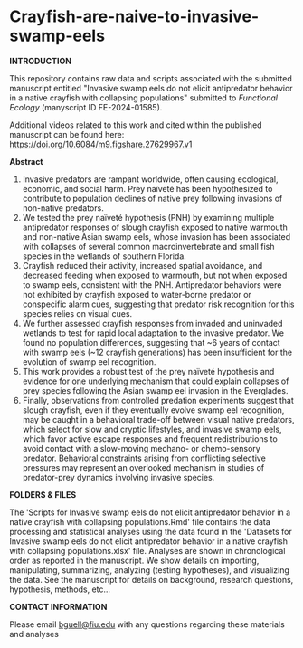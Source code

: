 # Crayfish-are-naive-to-invasive-swamp-eels

**INTRODUCTION**

This repository contains raw data and scripts associated with the submitted manuscript entitled "Invasive swamp eels do not elicit antipredator behavior in a native crayfish with collapsing populations" submitted to _Functional Ecology_ (manyscript ID FE-2024-01585).

Additional videos related to this work and cited within the published manuscript can be found here: https://doi.org/10.6084/m9.figshare.27629967.v1

**Abstract**

1.	Invasive predators are rampant worldwide, often causing ecological, economic, and social harm. Prey naïveté has been hypothesized to contribute to population declines of native prey following invasions of non-native predators.
2.	We tested the prey naïveté hypothesis (PNH) by examining multiple antipredator responses of slough crayfish exposed to native warmouth and non-native Asian swamp eels, whose invasion has been associated with collapses of several common macroinvertebrate and small fish species in the wetlands of southern Florida.
3.	Crayfish reduced their activity, increased spatial avoidance, and decreased feeding when exposed to warmouth, but not when exposed to swamp eels, consistent with the PNH. Antipredator behaviors were not exhibited by crayfish exposed to water-borne predator or conspecific alarm cues, suggesting that predator risk recognition for this species relies on visual cues.
4.	We further assessed crayfish responses from invaded and uninvaded wetlands to test for rapid local adaptation to the invasive predator. We found no population differences, suggesting that ~6 years of contact with swamp eels (~12 crayfish generations) has been insufficient for the evolution of swamp eel recognition.
5.	This work provides a robust test of the prey naïveté hypothesis and evidence for one underlying mechanism that could explain collapses of prey species following the Asian swamp eel invasion in the Everglades.
6.	Finally, observations from controlled predation experiments suggest that slough crayfish, even if they eventually evolve swamp eel recognition, may be caught in a behavioral trade-off between visual native predators, which select for slow and cryptic lifestyles, and invasive swamp eels, which favor active escape responses and frequent redistributions to avoid contact with a slow-moving mechano- or chemo-sensory predator. Behavioral constraints arising from conflicting selective pressures may represent an overlooked mechanism in studies of predator-prey dynamics involving invasive species.

**FOLDERS & FILES**

The 'Scripts for Invasive swamp eels do not elicit antipredator behavior in a native crayfish with collapsing populations.Rmd' file contains the data processing and statistical analyses using the data found in the 'Datasets for Invasive swamp eels do not elicit antipredator behavior in a native crayfish with collapsing populations.xlsx' file. Analyses are shown in chronological order as reported in the manuscript. We show details on importing, manipulating, summarizing, analyzing (testing hypotheses), and visualizing the data. See the manuscript for details on background, research questions, hypothesis, methods, etc...

**CONTACT INFORMATION**

Please email bguell@fiu.edu with any questions regarding these materials and analyses
